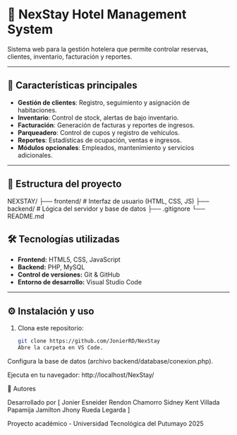 # 🏨 NexStay Hotel Management System

Sistema web para la gestión hotelera que permite controlar reservas, clientes, inventario, facturación y reportes.

---

## 🚀 Características principales

- **Gestión de clientes**: Registro, seguimiento y asignación de habitaciones.  
- **Inventario**: Control de stock, alertas de bajo inventario.  
- **Facturación**: Generación de facturas y reportes de ingresos.  
- **Parqueadero**: Control de cupos y registro de vehículos.  
- **Reportes**: Estadísticas de ocupación, ventas e ingresos.  
- **Módulos opcionales**: Empleados, mantenimiento y servicios adicionales.

---

## 🧱 Estructura del proyecto

NEXSTAY/
├── frontend/ # Interfaz de usuario (HTML, CSS, JS)
├── backend/ # Lógica del servidor y base de datos
├── .gitignore
└── README.md

## 🛠️ Tecnologías utilizadas

- **Frontend:** HTML5, CSS, JavaScript  
- **Backend:** PHP, MySQL  
- **Control de versiones:** Git & GitHub  
- **Entorno de desarrollo:** Visual Studio Code  

---

## ⚙️ Instalación y uso

1. Clona este repositorio:  
   ```bash
   git clone https://github.com/JonierRD/NexStay
   Abre la carpeta en VS Code.

Configura la base de datos (archivo backend/database/conexion.php).

Ejecuta en tu navegador:
http://localhost/NexStay/

👤 Autores

Desarrollado por [   Jonier Esneider Rendon Chamorro
                     Sidney Kent Villada Papamija
                     Jamilton Jhony Rueda Legarda      ]
                     
Proyecto académico - Universidad Tecnológica del Putumayo
2025
